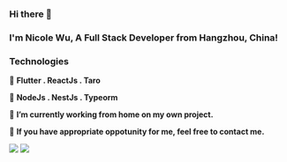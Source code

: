 ### Hi there 👋


### I'm Nicole Wu, A Full Stack Developer from Hangzhou, China!

### Technologies

🧃 **Flutter . ReactJs . Taro**

🧃 **NodeJs . NestJs . Typeorm**


🏡 **I’m currently working from home on my own project.**

🔭 **If you have appropriate oppotunity for me, feel free to contact me.**


<img src="https://github-readme-stats.vercel.app/api?username=niki571&theme=tokyonight" />


<img src="https://github-readme-stats.vercel.app/api/top-langs/?username=niki571&layout=compact" />
